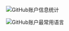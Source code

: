 ![GitHub账户信息统计](https://github-stats.ubrong.com/api?username=purpro&show_icons=true&theme=tokyonight) 

![GitHub账户最常用语言](https://github-stats.ubrong.com/api/top-langs/?username=purpro&layout=compact&theme=tokyonight) 
